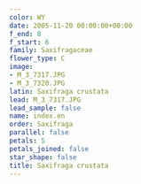 ```yaml
---
color: WY
date: 2005-11-20 00:00:00+00:00
f_end: 8
f_start: 6
family: Saxifragaceae
flower_type: C
image:
- M_3_7317.JPG
- M_3_7320.JPG
latin: Saxifraga crustata
lead: M_3_7317.JPG
lead_sample: false
name: index.en
order: Saxifraga
parallel: false
petals: 5
petals_joined: false
star_shape: false
title: Saxifraga crustata
---
```

